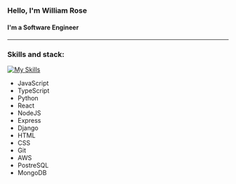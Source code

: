 ### Hello, I'm William Rose

<!--
**WilliamTRose756/WilliamTRose756** is a ✨ _special_ ✨ repository because its `README.md` (this file) appears on your GitHub profile.
Here are some ideas to get you started:

### 🔭 I’m currently working on a github user search app
- 🌱 I’m currently learning react
- 👯 I’m looking to collaborate on open source projects
- 🤔 I’m looking for help with ...
- 💬 Ask me about ...
- 📫 How to reach me: ...
- ⚡ Fun fact: ...
-->

<h4> I'm a Software Engineer <h4/>

<hr>


### Skills and stack:
[![My Skills](https://skills.thijs.gg/icons?i=js,ts,py,react,nodejs,express,django,html,css,git,aws,postgres,mongodb)](https://skills.thijs.gg)
  
  <ul>
    <li>JavaScript
    <li>TypeScript
    <li>Python
    <li>React
    <li>NodeJS
    <li>Express
    <li>Django
    <li>HTML
    <li>CSS
    <li>Git
    <li>AWS
    <li>PostreSQL
    <li>MongoDB
  <ul/>



